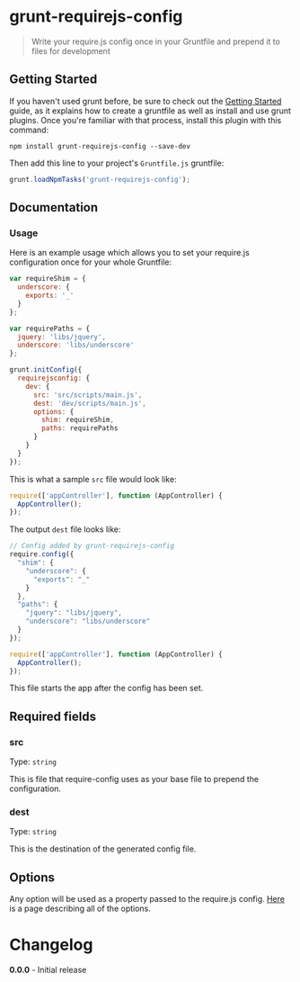 # grunt-requirejs-config

> Write your require.js config once in your Gruntfile and prepend it to files for development

## Getting Started
If you haven't used grunt before, be sure to check out the [Getting Started](http://gruntjs.com/getting-started) guide, as it explains how to create a gruntfile as well as install and use grunt plugins. Once you're familiar with that process, install this plugin with this command:
```shell
npm install grunt-requirejs-config --save-dev
```

Then add this line to your project's `Gruntfile.js` gruntfile:

```javascript
grunt.loadNpmTasks('grunt-requirejs-config');
```

## Documentation

### Usage
Here is an example usage which allows you to set your require.js configuration once for your whole Gruntfile:
```js
var requireShim = { 
  underscore: { 
    exports: '_'
  }
};

var requirePaths = { 
  jquery: 'libs/jquery',
  underscore: 'libs/underscore'
};

grunt.initConfig({
  requirejsconfig: {
    dev: {
      src: 'src/scripts/main.js',
      dest: 'dev/scripts/main.js',
      options: {
        shim: requireShim,
        paths: requirePaths
      }
    }
  }
});
```
This is what a sample `src` file would look like:
```javascript
require(['appController'], function (AppController) {
  AppController();
});
```
The output `dest` file looks like:
```javascript
// Config added by grunt-requirejs-config
require.config({
  "shim": {
    "underscore": {
      "exports": "_"
    }
  },
  "paths": {
    "jquery": "libs/jquery",
    "underscore": "libs/underscore"
  }
});

require(['appController'], function (AppController) {
  AppController();
});
```
This file starts the app after the config has been set.
## Required fields
### src
Type: `string`

This is file that require-config uses as your base file to prepend the configuration.

### dest
Type: `string`

This is the destination of the generated config file.

## Options

Any option will be used as a property passed to the require.js config. [Here](https://github.com/jrburke/r.js/blob/master/build/example.build.js) is a page describing all of the options.

# Changelog

**0.0.0** - Initial release
